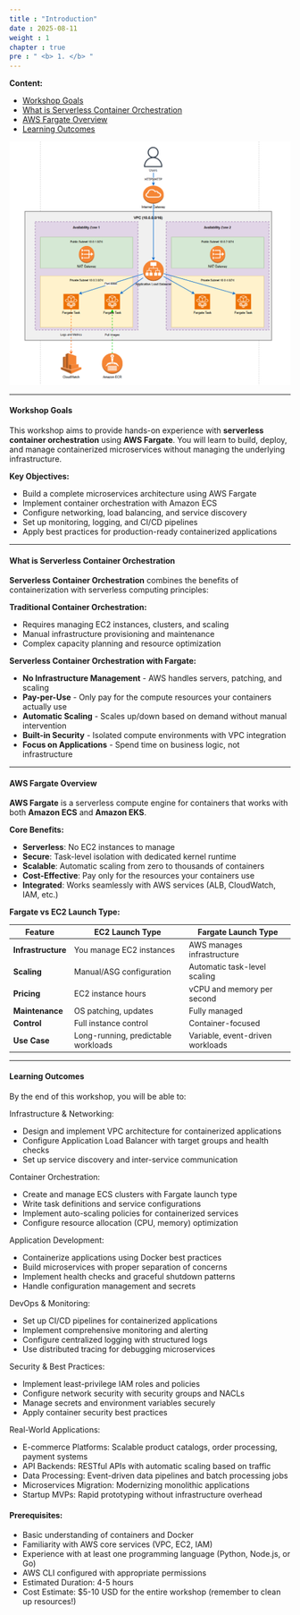 ```yaml
---
title : "Introduction"
date : 2025-08-11
weight : 1
chapter : true
pre : " <b> 1. </b> "
---
```


**Content:**
- [ Workshop Goals](#-workshop-goals)
- [ What is Serverless Container Orchestration](#-what-is-serverless-container-orchestration)
- [ AWS Fargate Overview](#-aws-fargate-overview)
- [ Learning Outcomes](#-learning-outcomes)

![Fargate Architecture](images/00/0000.png?featherlight=false&width=90pc)

---

####  Workshop Goals

This workshop aims to provide hands-on experience with **serverless container orchestration** using **AWS Fargate**. You will learn to build, deploy, and manage containerized microservices without managing the underlying infrastructure.

**Key Objectives:**
- Build a complete microservices architecture using AWS Fargate
- Implement container orchestration with Amazon ECS
- Configure networking, load balancing, and service discovery
- Set up monitoring, logging, and CI/CD pipelines
- Apply best practices for production-ready containerized applications

---

####  What is Serverless Container Orchestration

**Serverless Container Orchestration** combines the benefits of containerization with serverless computing principles:

**Traditional Container Orchestration:**
- Requires managing EC2 instances, clusters, and scaling
- Manual infrastructure provisioning and maintenance
- Complex capacity planning and resource optimization

**Serverless Container Orchestration with Fargate:**
-  **No Infrastructure Management** - AWS handles servers, patching, and scaling
-  **Pay-per-Use** - Only pay for the compute resources your containers actually use
-  **Automatic Scaling** - Scales up/down based on demand without manual intervention
-  **Built-in Security** - Isolated compute environments with VPC integration
-  **Focus on Applications** - Spend time on business logic, not infrastructure

---

####  AWS Fargate Overview

**AWS Fargate** is a serverless compute engine for containers that works with both **Amazon ECS** and **Amazon EKS**.

**Core Benefits:**
- **Serverless**: No EC2 instances to manage
- **Secure**: Task-level isolation with dedicated kernel runtime
- **Scalable**: Automatic scaling from zero to thousands of containers
- **Cost-Effective**: Pay only for the resources your containers use
- **Integrated**: Works seamlessly with AWS services (ALB, CloudWatch, IAM, etc.)

**Fargate vs EC2 Launch Type:**

| Feature | EC2 Launch Type | Fargate Launch Type |
|---------|----------------|-------------------|
| **Infrastructure** |  You manage EC2 instances |  AWS manages infrastructure |
| **Scaling** |  Manual/ASG configuration |  Automatic task-level scaling |
| **Pricing** |  EC2 instance hours |  vCPU and memory per second |
| **Maintenance** |  OS patching, updates |  Fully managed |
| **Control** |  Full instance control |  Container-focused |
| **Use Case** | Long-running, predictable workloads | Variable, event-driven workloads |

---

#### Learning Outcomes
By the end of this workshop, you will be able to:

Infrastructure & Networking:
+ Design and implement VPC architecture for containerized applications
+ Configure Application Load Balancer with target groups and health checks
+ Set up service discovery and inter-service communication

Container Orchestration:
+ Create and manage ECS clusters with Fargate launch type
+ Write task definitions and service configurations
+ Implement auto-scaling policies for containerized services
+ Configure resource allocation (CPU, memory) optimization

Application Development:
+ Containerize applications using Docker best practices
+ Build microservices with proper separation of concerns
+ Implement health checks and graceful shutdown patterns
+ Handle configuration management and secrets

DevOps & Monitoring:
+ Set up CI/CD pipelines for containerized applications
+ Implement comprehensive monitoring and alerting
+ Configure centralized logging with structured logs
+ Use distributed tracing for debugging microservices

Security & Best Practices:
+ Implement least-privilege IAM roles and policies
+ Configure network security with security groups and NACLs
+ Manage secrets and environment variables securely
+ Apply container security best practices

Real-World Applications:
+ E-commerce Platforms: Scalable product catalogs, order processing, payment systems
+ API Backends: RESTful APIs with automatic scaling based on traffic
+ Data Processing: Event-driven data pipelines and batch processing jobs
+ Microservices Migration: Modernizing monolithic applications
+ Startup MVPs: Rapid prototyping without infrastructure overhead

#### Prerequisites:

+ Basic understanding of containers and Docker
+ Familiarity with AWS core services (VPC, EC2, IAM)
+ Experience with at least one programming language (Python, Node.js, or Go)
+ AWS CLI configured with appropriate permissions
+ Estimated Duration: 4-5 hours
+ Cost Estimate: $5-10 USD for the entire workshop (remember to clean up resources!)
